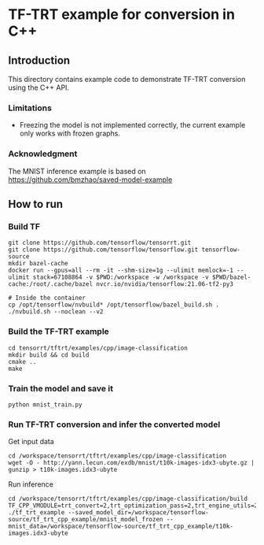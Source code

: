 # TF-TRT example for conversion in C++

## Introduction

This directory contains example code to demonstrate TF-TRT conversion using the C++ API.

### Limitations
- Freezing the model is not implemented correctly, the current example only works with frozen graphs.

### Acknowledgment

The MNIST inference example is based on https://github.com/bmzhao/saved-model-example

## How to run

### Build TF
```
git clone https://github.com/tensorflow/tensorrt.git
git clone https://github.com/tensorflow/tensorflow.git tensorflow-source
mkdir bazel-cache
docker run --gpus=all --rm -it --shm-size=1g --ulimit memlock=-1 --ulimit stack=67108864 -v $PWD:/workspace -w /workspace -v $PWD/bazel-cache:/root/.cache/bazel nvcr.io/nvidia/tensorflow:21.06-tf2-py3

# Inside the container
cp /opt/tensorflow/nvbuild* /opt/tensorflow/bazel_build.sh .
./nvbuild.sh --noclean --v2
```

### Build the TF-TRT example
```
cd tensorrt/tftrt/examples/cpp/image-classification
mkdir build && cd build
cmake ..
make
```

### Train the model and save it
```
python mnist_train.py
```

### Run TF-TRT conversion and infer the converted model
Get input data
```
cd /workspace/tensorrt/tftrt/examples/cpp/image-classification
wget -O - http://yann.lecun.com/exdb/mnist/t10k-images-idx3-ubyte.gz | gunzip > t10k-images.idx3-ubyte

```
Run inference
```
cd /workspace/tensorrt/tftrt/examples/cpp/image-classification/build
TF_CPP_VMODULE=trt_convert=2,trt_optimization_pass=2,trt_engine_utils=2,trt_engine_op=2,segment=2,trt_shape_optimization_profiles=2,trt_lru_cache=2,convert_graph=2,trt_engine_resource_ops=2 ./tf_trt_example --saved_model_dir=/workspace/tensorflow-source/tf_trt_cpp_example/mnist_model_frozen --mnist_data=/workspace/tensorflow-source/tf_trt_cpp_example/t10k-images.idx3-ubyte
```
